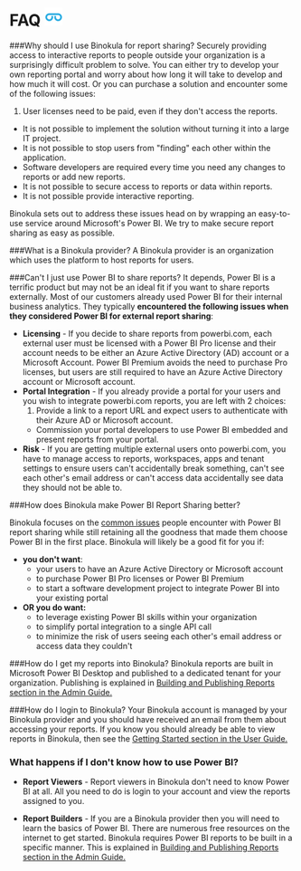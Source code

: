 # FAQ ![](images/favicon.png)

###Why should I use Binokula for report sharing?
Securely providing access to interactive reports to people outside your organization is a surprisingly difficult problem to solve. You can either try to develop your own reporting portal and worry about how long it will take to develop and how much it will cost. Or you can purchase a solution and encounter some of the following issues:

1. User licenses need to be paid, even if they don't access the reports.
+ It is not possible to implement the solution without turning it into a large IT project.
+ It is not possible to stop users from "finding" each other within the application.
+ Software developers are required every time you need any changes to reports or add new reports.
+ It is not possible to secure access to reports or data within reports.
+ It is not possible provide interactive reporting.

Binokula sets out to address these issues head on by wrapping an easy-to-use service around Microsoft's Power BI. We try to make secure report sharing as easy as possible.

###What is a Binokula provider?
A Binokula provider is an organization which uses the platform to host reports for users.

###Can't I just use Power BI to share reports?
It depends, Power BI is a terrific product but may not be an ideal fit if you want to share reports externally. Most of our customers already used Power BI for their internal business analytics. They typically **encountered the following issues when they considered Power BI for external report sharing**:

* **Licensing** - If you decide to share reports from powerbi.com, each external user must be licensed with a Power BI Pro license and their account needs to be either an Azure Active Directory (AD) account or a Microsoft Account. Power BI Premium avoids the need to purchase Pro licenses, but users are still required to have an Azure Active Directory account or Microsoft account.
* **Portal Integration** - If you already provide a portal for your users and you wish to integrate powerbi.com reports, you are left with 2 choices:
    1. Provide a link to a report URL and expect users to authenticate with their Azure AD or Microsoft account.
    + Commission your portal developers to use Power BI embedded and present reports from your portal.
* **Risk** - If you are getting multiple external users onto powerbi.com, you have to manage access to reports, workspaces, apps and tenant settings to ensure users can't accidentally break something, can't see each other's email address or can't access data accidentally see data they should not be able to.

###How does Binokula make Power BI Report Sharing better?

Binokula focuses on the [common issues](../faq/#cant-i-just-use-power-bi-to-share-reports) people encounter with Power BI report sharing while still retaining all the goodness that made them choose Power BI in the first place. Binokula will likely be a good fit for you if:

* **you don't want**:
    * your users to have an Azure Active Directory or Microsoft account
    * to purchase Power BI Pro licenses or Power BI Premium
    * to start a software development project to integrate Power BI into your existing portal
* **OR you do want:** 
    * to leverage existing Power BI skills within your organization
    * to simplify portal integration to a single API call
    * to minimize the risk of users seeing each other's email address or access data they couldn't

###How do I get my reports into Binokula?
Binokula reports are built in Microsoft Power BI Desktop and published to a dedicated tenant for your organization. Publishing is explained in [Building and Publishing Reports section in the Admin Guide.](../admin-guide/#building-and-publishing-reports)

###How do I login to Binokula?
Your Binokula account is managed by your Binokula provider and you should have received an email from them about accessing your reports. If you know you should already be able to view reports in Binokula, then see the [Getting Started section in the User Guide.](../user-guide/#getting-started)

### What happens if I don't know how to use Power BI?
* **Report Viewers** - Report viewers in Binokula don't need to know Power BI at all. All you need to do is login to your account and view the reports assigned to you.

* **Report Builders** - If you are a Binokula provider then you will need to learn the basics of Power BI. There are numerous free resources on the internet to get started. Binokula requires Power BI reports to be built in a specific manner. This is explained in [Building and Publishing Reports section in the Admin Guide.](../admin-guide/#building-and-publishing-reports)
